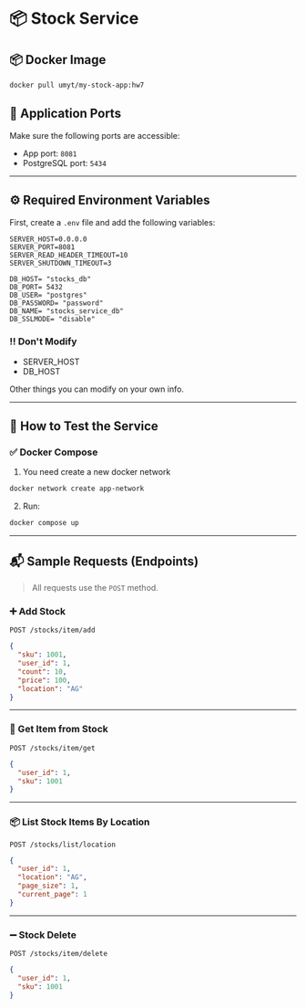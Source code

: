 # 📦 Stock Service

## 📦 Docker Image

```bash
docker pull umyt/my-stock-app:hw7
```

## 🚀 Application Ports

Make sure the following ports are accessible:

- App port: `8081`
- PostgreSQL port: `5434`

---

## ⚙️ Required Environment Variables

First, create a `.env` file and add the following variables:

```env
SERVER_HOST=0.0.0.0
SERVER_PORT=8081
SERVER_READ_HEADER_TIMEOUT=10
SERVER_SHUTDOWN_TIMEOUT=3

DB_HOST= "stocks_db"
DB_PORT= 5432
DB_USER= "postgres"
DB_PASSWORD= "password"
DB_NAME= "stocks_service_db"
DB_SSLMODE= "disable"
```

### ‼️ Don't Modify

- SERVER_HOST
- DB_HOST

Other things you can modify on your own info.

---

## 🧪 How to Test the Service

### ✅ Docker Compose

1. You need create a new docker network

```bash
docker network create app-network
```

2. Run:

```bash
docker compose up
```

---

## 📬 Sample Requests (Endpoints)

> All requests use the `POST` method.

### ➕ Add Stock

`POST /stocks/item/add`

```json
{
  "sku": 1001,
  "user_id": 1,
  "count": 10,
  "price": 100,
  "location": "AG"
}
```

---

### 📃 Get Item from Stock

`POST /stocks/item/get`

```json
{
  "user_id": 1,
  "sku": 1001
}
```

---

### 📦 List Stock Items By Location

`POST /stocks/list/location`

```json
{
  "user_id": 1,
  "location": "AG",
  "page_size": 1,
  "current_page": 1
}
```

---

### ➖ Stock Delete

`POST /stocks/item/delete`

```json
{
  "user_id": 1,
  "sku": 1001
}
```

